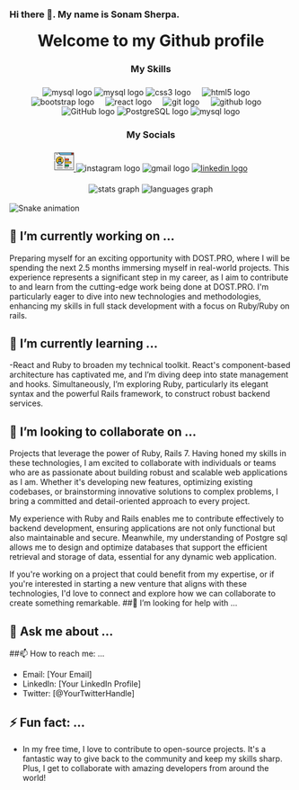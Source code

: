 ### Hi there 👋. My name is Sonam Sherpa.

<h1 align="center" style="margin:20px;">Welcome to my Github profile</h1>


###
<h3 align="center" style="margin:20px;">My Skills</h3>

###


###

<div align="center" style="margin:20px;">
    <img src="https://skillicons.dev/icons?i=ruby" height="30" alt="mysql logo"  />
  <img src="https://skillicons.dev/icons?i=rails" height="30" alt="mysql logo"  />
  <img src="https://cdn.jsdelivr.net/gh/devicons/devicon/icons/css3/css3-original.svg" height="30" alt="css3 logo"  />
  <img width="12" />
  <img src="https://cdn.jsdelivr.net/gh/devicons/devicon/icons/html5/html5-original.svg" height="30" alt="html5 logo"  />
  <img width="12" />
  <img src="https://cdn.jsdelivr.net/gh/devicons/devicon/icons/bootstrap/bootstrap-original.svg" height="30" alt="bootstrap logo"  />
  <img width="12" />
  <img src="https://skillicons.dev/icons?i=react" height="30" alt="react logo"  />
  <img width="12" />
  <img src="https://skillicons.dev/icons?i=git" height="30" alt="git logo"  />
  <img width="12" />
  <img src="https://skillicons.dev/icons?i=github" height="30" alt="github logo"  />
  <img width="12" />
  <img src="https://skillicons.dev/icons?i=github" height="30" alt="GitHub logo" />
<img src="https://skillicons.dev/icons?i=postgresql" height="30" alt="PostgreSQL logo" height="30" />
  <img src="https://skillicons.dev/icons?i=mysql" height="30" alt="mysql logo"  />

  
</div>

###
<h3 align="center" style="margin:20px;">My Socials</h3>
<div align="center" style="margin:20px;">
  <a href = "https://sonamcv.online">
  <img src="portfolio.png" height="35" alt="youtube logo"  />
    </a>
  <img src="https://img.shields.io/static/v1?message=Instagram&logo=instagram&label=&color=E4405F&logoColor=white&labelColor=&style=for-the-badge" height="35" alt="instagram logo"  />
  <img src="https://img.shields.io/static/v1?message=Gmail&logo=gmail&label=&color=D14836&logoColor=white&labelColor=&style=for-the-badge" height="35" alt="gmail logo"  />
  <a href = "https://www.linkedin.com/in/sonamsherpa/">
  <img src="https://img.shields.io/static/v1?message=LinkedIn&logo=linkedin&label=&color=0077B5&logoColor=white&labelColor=&style=for-the-badge" height="35" alt="linkedin logo"  /> </a>
</div>



<div align="center" style="margin-top:20px;">
  <img src="https://github-readme-stats.vercel.app/api?username=tchering&hide_title=false&hide_rank=false&show_icons=true&include_all_commits=true&count_private=true&disable_animations=false&theme=dracula&locale=en&hide_border=false&order=1" height="150" alt="stats graph"  />
  <img src="https://github-readme-stats.vercel.app/api/top-langs?username=tchering&locale=en&hide_title=false&layout=compact&card_width=320&langs_count=9&theme=dracula&hide_border=false&order=2" height="150" alt="languages graph"  />

</div>


<br clear="both">

<img src="https://raw.githubusercontent.com/tchering/tchering/output/snake.svg" alt="Snake animation" />

## 🔭 I’m currently working on ...
Preparing myself for an exciting opportunity with DOST.PRO, where I will be spending the next 2.5 months immersing myself in real-world projects. This experience represents a significant step in my career, as I aim to contribute to and learn from the cutting-edge work being done at DOST.PRO. I'm particularly eager to dive into new technologies and methodologies, enhancing my skills in full stack development with a focus on  Ruby/Ruby on rails.
## 🌱 I’m currently learning ...
-React and Ruby to broaden my technical toolkit. React's component-based architecture has captivated me, and I’m diving deep into state management and hooks. Simultaneously, I’m exploring Ruby, particularly its elegant syntax and the powerful Rails framework, to construct robust backend services.
## 👯 I’m looking to collaborate on ...

Projects that leverage the power of Ruby, Rails 7. Having honed my skills in these technologies, I am excited to collaborate with individuals or teams who are as passionate about building robust and scalable web applications as I am. Whether it's developing new features, optimizing existing codebases, or brainstorming innovative solutions to complex problems, I bring a committed and detail-oriented approach to every project.

My experience with Ruby and Rails enables me to contribute effectively to backend development, ensuring applications are not only functional but also maintainable and secure. Meanwhile, my understanding of Postgre sql allows me to design and optimize databases that support the efficient retrieval and storage of data, essential for any dynamic web application.

If you're working on a project that could benefit from my expertise, or if you're interested in starting a new venture that aligns with these technologies, I'd love to connect and explore how we can collaborate to create something remarkable.
##🤔 I’m looking for help with ...
## 💬 Ask me about ...
##📫 How to reach me: ...
- Email: [Your Email]
- LinkedIn: [Your LinkedIn Profile]
- Twitter: [@YourTwitterHandle]
## ⚡ Fun fact: ...
- In my free time, I love to contribute to open-source projects. It's a fantastic way to give back to the community and keep my skills sharp. Plus, I get to collaborate with amazing developers from around the world!

